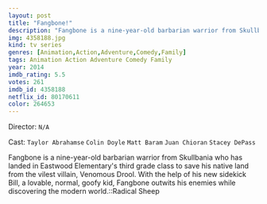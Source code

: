 ```yaml
---
layout: post
title: "Fangbone!"
description: "Fangbone is a nine-year-old barbarian warrior from Skullbania who has landed in Eastwood Elementary's third grade class to save his native land from the vilest villain, Venomous Drool. With the help of his new sidekick Bill, a lovable, normal, goofy kid, Fangbone outwits his enemies while discovering the modern world..."
img: 4358188.jpg
kind: tv series
genres: [Animation,Action,Adventure,Comedy,Family]
tags: Animation Action Adventure Comedy Family 
year: 2014
imdb_rating: 5.5
votes: 261
imdb_id: 4358188
netflix_id: 80170611
color: 264653
---
```

Director: `N/A`  

Cast: `Taylor Abrahamse` `Colin Doyle` `Matt Baram` `Juan Chioran` `Stacey DePass` 

Fangbone is a nine-year-old barbarian warrior from Skullbania who has landed in Eastwood Elementary's third grade class to save his native land from the vilest villain, Venomous Drool. With the help of his new sidekick Bill, a lovable, normal, goofy kid, Fangbone outwits his enemies while discovering the modern world.::Radical Sheep